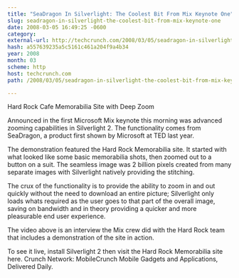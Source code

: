 ```yaml
---
title: "SeaDragon In Silverlight: The Coolest Bit From Mix Keynote One"
slug: seadragon-in-silverlight-the-coolest-bit-from-mix-keynote-one
date: 2008-03-05 16:49:25 -0600
category: 
external-url: http://techcrunch.com/2008/03/05/seadragon-in-silverlight-the-coolest-bit-from-mix-keynote-one/
hash: a557639235a5c5161c461a204f9a4b34
year: 2008
month: 03
scheme: http
host: techcrunch.com
path: /2008/03/05/seadragon-in-silverlight-the-coolest-bit-from-mix-keynote-one/

---
```


Hard Rock Cafe Memorabilia Site with Deep Zoom

Announced in the first Microsoft Mix keynote this morning was advanced zooming capabilities in Silverlight 2. The functionality comes from SeaDragon, a product first shown by Microsoft at TED last year.

The demonstration featured the Hard Rock Memorabilia site. It started with what looked like some basic memorabilia shots, then zoomed out to a button on a suit. The seamless image was 2 billion pixels created from many separate images with Silverlight natively providing the stitching.

The crux of the functionality is to provide the ability to zoom in and out quickly without the need to download an entire picture; Silverlight only loads whats required as the user goes to that part of the overall image, saving on bandwidth and in theory providing a quicker and more pleasurable end user experience. 

The video above is an interview the Mix crew did with the Hard Rock team that includes a demonstration of the site in action. 

To see it live, install Silverlight 2 then visit the Hard Rock Memorabilia site here.
Crunch Network:  MobileCrunch Mobile Gadgets and Applications, Delivered Daily.
